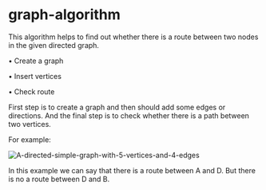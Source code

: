 # graph-algorithm
This algorithm helps to find out whether there is a route between two nodes in the given directed graph. 

•	Create a graph

•	Insert vertices

•	Check route

First step is to create a graph and then should add some edges or directions. And the final step is to check whether there is a path between two vertices.


For example:



![A-directed-simple-graph-with-5-vertices-and-4-edges](https://user-images.githubusercontent.com/93821747/171271894-0af81da1-cee1-4f5c-bf85-11251838e305.png)

In this example we can say that there is a route between A and D. But there is no a route between D and B.
